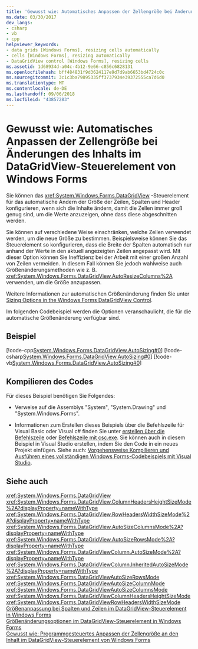 ```yaml
---
title: 'Gewusst wie: Automatisches Anpassen der Zellengröße bei Änderungen des Inhalts im DataGridView-Steuerelement von Windows Forms'
ms.date: 03/30/2017
dev_langs:
- csharp
- vb
- cpp
helpviewer_keywords:
- data grids [Windows Forms], resizing cells automatically
- cells [Windows Forms], resizing automatically
- DataGridView control [Windows Forms], resizing cells
ms.assetid: 1d68934d-a04c-4b12-9e66-c856c6828131
ms.openlocfilehash: bff484831f9d3624117e9d7d9ab6653bd4724c0c
ms.sourcegitcommit: 3c1c3ba79895335ff3737934e39372555ca7d6d0
ms.translationtype: MT
ms.contentlocale: de-DE
ms.lasthandoff: 09/06/2018
ms.locfileid: "43857283"
---
```

# <a name="how-to-automatically-resize-cells-when-content-changes-in-the-windows-forms-datagridview-control"></a>Gewusst wie: Automatisches Anpassen der Zellengröße bei Änderungen des Inhalts im DataGridView-Steuerelement von Windows Forms
Sie können das <xref:System.Windows.Forms.DataGridView> -Steuerelement für das automatische Ändern der Größe der Zeilen, Spalten und Header konfigurieren, wenn sich die Inhalte ändern, damit die Zellen immer groß genug sind, um die Werte anzuzeigen, ohne dass diese abgeschnitten werden.  
  
 Sie können auf verschiedene Weise einschränken, welche Zellen verwendet werden, um die neue Größe zu bestimmen. Beispielsweise können Sie das Steuerelement so konfigurieren, dass die Breite der Spalten automatisch nur anhand der Werte in den aktuell angezeigten Zeilen angepasst wird. Mit dieser Option können Sie Ineffizienz bei der Arbeit mit einer großen Anzahl von Zeilen vermeiden. In diesem Fall können Sie jedoch wahlweise auch Größenänderungsmethoden wie z. B. <xref:System.Windows.Forms.DataGridView.AutoResizeColumns%2A> verwenden, um die Größe anzupassen.  
  
 Weitere Informationen zur automatischen Größenänderung finden Sie unter [Sizing Options in the Windows Forms DataGridView Control](../../../../docs/framework/winforms/controls/sizing-options-in-the-windows-forms-datagridview-control.md).  
  
 Im folgenden Codebeispiel werden die Optionen veranschaulicht, die für die automatische Größenänderung verfügbar sind.  
  
## <a name="example"></a>Beispiel  
 [!code-cpp[System.Windows.Forms.DataGridView.AutoSizing#0](../../../../samples/snippets/cpp/VS_Snippets_Winforms/System.Windows.Forms.DataGridView.AutoSizing/CPP/autosizing.cpp#0)]
 [!code-csharp[System.Windows.Forms.DataGridView.AutoSizing#0](../../../../samples/snippets/csharp/VS_Snippets_Winforms/System.Windows.Forms.DataGridView.AutoSizing/CS/autosizing.cs#0)]
 [!code-vb[System.Windows.Forms.DataGridView.AutoSizing#0](../../../../samples/snippets/visualbasic/VS_Snippets_Winforms/System.Windows.Forms.DataGridView.AutoSizing/VB/autosizing.vb#0)]  
  
## <a name="compiling-the-code"></a>Kompilieren des Codes  
 Für dieses Beispiel benötigen Sie Folgendes:  
  
-   Verweise auf die Assemblys "System", "System.Drawing" und "System.Windows.Forms".  
  
-   Informationen zum Erstellen dieses Beispiels über die Befehlszeile für Visual Basic oder Visual c# finden Sie unter [erstellen über die Befehlszeile](~/docs/visual-basic/reference/command-line-compiler/building-from-the-command-line.md) oder [Befehlszeile mit csc.exe](~/docs/csharp/language-reference/compiler-options/command-line-building-with-csc-exe.md). Sie können auch in diesem Beispiel in Visual Studio erstellen, indem Sie den Code in ein neues Projekt einfügen.  Siehe auch: [Vorgehensweise Kompilieren und Ausführen eines vollständigen Windows Forms-Codebeispiels mit Visual Studio](https://msdn.microsoft.com/library/Bb129228\(v=vs.110\)).
  
## <a name="see-also"></a>Siehe auch  
 <xref:System.Windows.Forms.DataGridView>  
 <xref:System.Windows.Forms.DataGridView.ColumnHeadersHeightSizeMode%2A?displayProperty=nameWithType>  
 <xref:System.Windows.Forms.DataGridView.RowHeadersWidthSizeMode%2A?displayProperty=nameWithType>  
 <xref:System.Windows.Forms.DataGridView.AutoSizeColumnsMode%2A?displayProperty=nameWithType>  
 <xref:System.Windows.Forms.DataGridView.AutoSizeRowsMode%2A?displayProperty=nameWithType>  
 <xref:System.Windows.Forms.DataGridViewColumn.AutoSizeMode%2A?displayProperty=nameWithType>  
 <xref:System.Windows.Forms.DataGridViewColumn.InheritedAutoSizeMode%2A?displayProperty=nameWithType>  
 <xref:System.Windows.Forms.DataGridViewAutoSizeRowsMode>  
 <xref:System.Windows.Forms.DataGridViewAutoSizeColumnMode>  
 <xref:System.Windows.Forms.DataGridViewAutoSizeColumnsMode>  
 <xref:System.Windows.Forms.DataGridViewColumnHeadersHeightSizeMode>  
 <xref:System.Windows.Forms.DataGridViewRowHeadersWidthSizeMode>  
 [Größenanpassung bei Spalten und Zeilen im DataGridView-Steuerelement in Windows Forms](../../../../docs/framework/winforms/controls/resizing-columns-and-rows-in-the-windows-forms-datagridview-control.md)  
 [Größenänderungsoptionen im DataGridView-Steuerelement in Windows Forms](../../../../docs/framework/winforms/controls/sizing-options-in-the-windows-forms-datagridview-control.md)  
 [Gewusst wie: Programmgesteuertes Anpassen der Zellengröße an den Inhalt im DataGridView-Steuerelement von Windows Forms](../../../../docs/framework/winforms/controls/programmatically-resize-cells-to-fit-content-in-the-datagrid.md)
